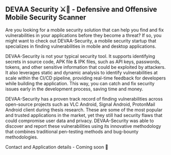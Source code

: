 ## DEVAA Security ⚔️📱 - Defensive and Offensive Mobile Security Scanner

Are you looking for a mobile security solution that can help you find and fix vulnerabilities in your applications before they become a threat? 
If so, you might want to check out DEVAA-Security, a mobile security startup that specializes in finding vulnerabilities in mobile and desktop applications.

DEVAA-Security is not your typical security tool. It supports identifying secrets in source code, APK file & IPK files, such as API keys, passwords, tokens, and other sensitive information that could be exploited by attackers. It also leverages static and dynamic analysis to identify vulnerabilities at scale within the CI/CD pipeline, providing real-time feedback for developers while building the application. This way, you can catch and fix security issues early in the development process, saving time and money.

DEVAA-Security has a proven track record of finding vulnerabilities across open-source projects such as VLC Android, Signal Android, ProtonMail Android client during thesis research. These are some of the most popular and trusted applications in the market, yet they still had security flaws that could compromise user data and privacy. DEVAA-Security was able to discover and report these vulnerabilities using its innovative methodology that combines traditional pen-testing methods and bug-bounty methodologies.

Contact and Application details - Coming soon 📲

